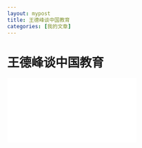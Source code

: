 ```yaml
---
layout: mypost
title: 王德峰谈中国教育
categories: [我的文章]
---
```

#  王德峰谈中国教育
<iframe src="//player.bilibili.com/player.html?aid=585583350&bvid=BV1Tz4y1C79x&cid=263395661&page=35" scrolling="no" border="0" frameborder="no" framespacing="0" allowfullscreen="true"> </iframe>